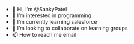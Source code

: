 - 👋 Hi, I’m @SankyPatel
- 👀 I’m interested in programming
- 🌱 I’m currently learning salesforce
- 💞️ I’m looking to collaborate on learning groups
- 📫 How to reach me email

<!---
SankyPatel/SankyPatel is a ✨ special ✨ repository because its `README.md` (this file) appears on your GitHub profile.
You can click the Preview link to take a look at your changes.
--->
